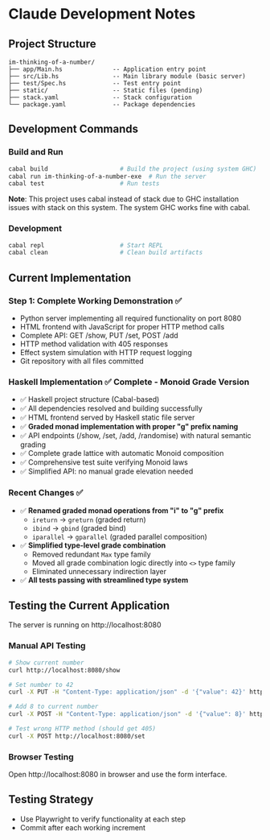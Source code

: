 # Claude Development Notes

## Project Structure
```
im-thinking-of-a-number/
├── app/Main.hs              -- Application entry point
├── src/Lib.hs               -- Main library module (basic server)
├── test/Spec.hs             -- Test entry point
├── static/                  -- Static files (pending)
├── stack.yaml               -- Stack configuration
└── package.yaml             -- Package dependencies
```

## Development Commands

### Build and Run
```bash
cabal build                    # Build the project (using system GHC)
cabal run im-thinking-of-a-number-exe  # Run the server
cabal test                     # Run tests
```

**Note**: This project uses cabal instead of stack due to GHC installation issues with stack on this system. The system GHC works fine with cabal.

### Development
```bash
cabal repl                     # Start REPL
cabal clean                    # Clean build artifacts
```

## Current Implementation

### Step 1: Complete Working Demonstration ✅
- Python server implementing all required functionality on port 8080
- HTML frontend with JavaScript for proper HTTP method calls
- Complete API: GET /show, PUT /set, POST /add
- HTTP method validation with 405 responses
- Effect system simulation with HTTP request logging
- Git repository with all files committed

### Haskell Implementation ✅ Complete - Monoid Grade Version
- ✅ Haskell project structure (Cabal-based)
- ✅ All dependencies resolved and building successfully 
- ✅ HTML frontend served by Haskell static file server
- ✅ **Graded monad implementation with proper "g" prefix naming**
- ✅ API endpoints (/show, /set, /add, /randomise) with natural semantic grading
- ✅ Complete grade lattice with automatic Monoid composition
- ✅ Comprehensive test suite verifying Monoid laws
- ✅ Simplified API: no manual grade elevation needed

### Recent Changes ✅
- ✅ **Renamed graded monad operations from "i" to "g" prefix**
  - `ireturn` → `greturn` (graded return)
  - `ibind` → `gbind` (graded bind)  
  - `iparallel` → `gparallel` (graded parallel composition)
- ✅ **Simplified type-level grade combination**
  - Removed redundant `Max` type family
  - Moved all grade combination logic directly into `<>` type family
  - Eliminated unnecessary indirection layer
- ✅ **All tests passing with streamlined type system**

## Testing the Current Application

The server is running on http://localhost:8080

### Manual API Testing
```bash
# Show current number
curl http://localhost:8080/show

# Set number to 42
curl -X PUT -H "Content-Type: application/json" -d '{"value": 42}' http://localhost:8080/set

# Add 8 to current number
curl -X POST -H "Content-Type: application/json" -d '{"value": 8}' http://localhost:8080/add

# Test wrong HTTP method (should get 405)
curl -X POST http://localhost:8080/set
```

### Browser Testing
Open http://localhost:8080 in browser and use the form interface.

## Testing Strategy
- Use Playwright to verify functionality at each step
- Commit after each working increment